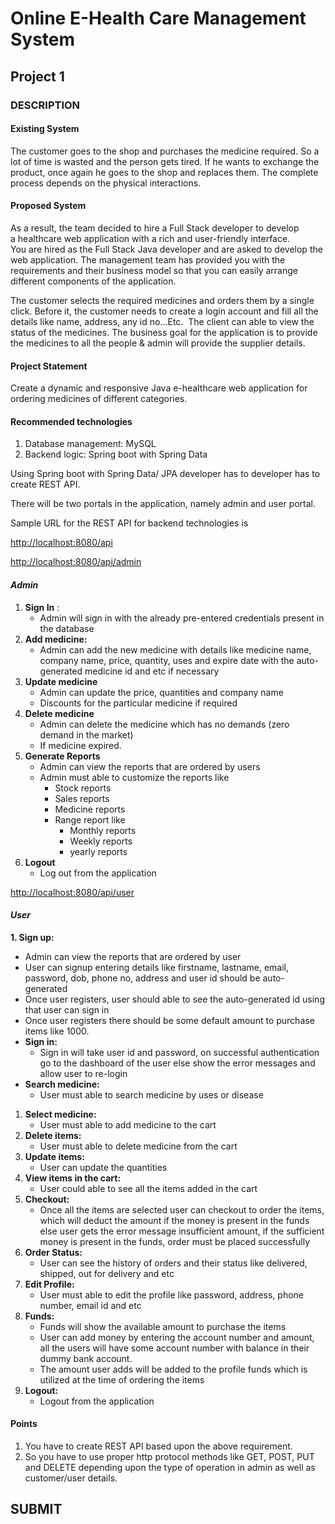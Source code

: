 # Online E-Health Care Management System

## Project 1

### DESCRIPTION

#### Existing System

The customer goes to the shop and purchases the medicine required. So a lot of time is wasted and the person gets tired. If he wants to exchange the product, once again he goes to the shop and replaces them. The complete process depends on the physical interactions.

#### Proposed System

As a result, the team decided to hire a Full Stack developer to develop a healthcare web application with a rich and user-friendly interface.  
You are hired as the Full Stack Java developer and are asked to develop the web application. The management team has provided you with the requirements and their business model so that you can easily arrange different components of the application.

The customer selects the required medicines and orders them by a single click. Before it, the customer needs to create a login account and fill all the details like name, address, any id no…Etc.  The client can able to view the status of the medicines. The business goal for the application is to provide the medicines to all the people & admin will provide the supplier details.

#### Project Statement

Create a dynamic and responsive Java e-healthcare web application for ordering medicines of different categories.

#### Recommended technologies

1. Database management: MySQL
2. Backend logic: Spring boot with Spring Data

Using Spring boot with Spring Data/ JPA developer has to developer has to create REST API.

There will be two portals in the application, namely admin and user portal.

Sample URL for the REST API for backend technologies is

[http://localhost:8080/api](http://localhost:8080/api)

[http://localhost:8080/api/admin](http://localhost:8080/api/admin)

#### ***Admin***

1. **Sign In** :
    * Admin will sign in with the already pre-entered credentials present in the database
2. **Add medicine:**
    * Admin can add the new medicine with details like medicine name, company name, price, quantity, uses and expire date with the auto-generated medicine id and etc if necessary
3. **Update medicine**
    * Admin can update the price, quantities and company name
    * Discounts for the particular medicine if required
4. **Delete medicine**
    * Admin can delete the medicine which has no demands (zero demand in the market)
    * If medicine expired.
5. **Generate Reports**
    * Admin can view the reports that are ordered by users
    * Admin must able to customize the reports like
        * Stock reports
        * Sales reports
        * Medicine reports
        * Range report like
            * Monthly reports
            * Weekly reports
            * yearly reports
6. **Logout**
    * Log out from the application

[http://localhost:8080/api/user](http://localhost:8080/api/user)

#### ***User***

**1\. Sign up:**

* Admin can view the reports that are ordered by user
* User can signup entering details like firstname, lastname, email, password, dob, phone no, address and user id should be auto-generated
* Once user registers, user should able to see the auto-generated id using that user can sign in
* Once user registers there should be some default amount to purchase items like 1000.
* **Sign in:**
  * Sign in will take user id and password, on successful authentication go to the dashboard of the user else show the error messages and allow user to re-login
* **Search medicine:**
  * User must able to search medicine by uses or disease

1. **Select medicine:**
    * User must able to add medicine to the cart
2. **Delete items:**
    * User must able to delete medicine from the cart
3. **Update items:**
    * User can update the quantities
4. **View items in the cart:**
    * User could able to see all the items added in the cart
5. **Checkout:**
    * Once all the items are selected user can checkout to order the items, which will deduct the amount if the money is present in the funds else user gets the error message insufficient amount, if the sufficient money is present in the funds, order must be placed successfully
6. **Order Status:**
    * User can see the history of orders and their status like delivered, shipped, out for delivery and etc
7. **Edit Profile:**
    * User must able to edit the profile like password, address, phone number, email id and etc
8. **Funds:**
    * Funds will show the available amount to purchase the items
    * User can add money by entering the account number and amount, all the users will have some account number with balance in their dummy bank account.
    * The amount user adds will be added to the profile funds which is utilized at the time of ordering the items
9. **Logout:**
    * Logout from the application

#### Points

1. You have to create REST API based upon the above requirement.
2. So you have to use proper http protocol methods like GET, POST, PUT and DELETE depending upon the type of operation in admin as well as customer/user details.

## SUBMIT
